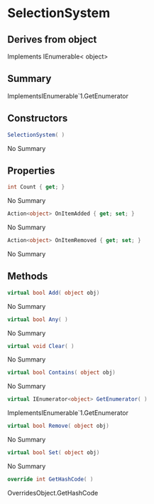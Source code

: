 # SelectionSystem

## Derives from object
Implements IEnumerable< object>

## Summary

ImplementsIEnumerable`1.GetEnumerator
## Constructors

```c#
SelectionSystem( ) 
```
No Summary
## Properties

```c#
int Count { get; } 
```
No Summary
```c#
Action<object> OnItemAdded { get; set; } 
```
No Summary
```c#
Action<object> OnItemRemoved { get; set; } 
```
No Summary
## Methods

```c#
virtual bool Add( object obj) 
```
No Summary
```c#
virtual bool Any( ) 
```
No Summary
```c#
virtual void Clear( ) 
```
No Summary
```c#
virtual bool Contains( object obj) 
```
No Summary
```c#
virtual IEnumerator<object> GetEnumerator( ) 
```
ImplementsIEnumerable`1.GetEnumerator
```c#
virtual bool Remove( object obj) 
```
No Summary
```c#
virtual bool Set( object obj) 
```
No Summary
```c#
override int GetHashCode( ) 
```
OverridesObject.GetHashCode
